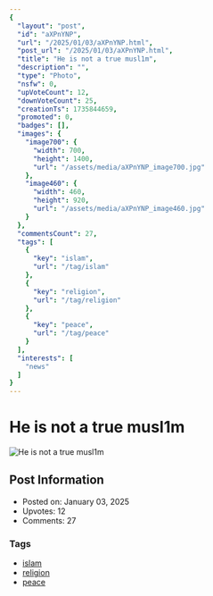 ```yaml
---
{
  "layout": "post",
  "id": "aXPnYNP",
  "url": "/2025/01/03/aXPnYNP.html",
  "post_url": "/2025/01/03/aXPnYNP.html",
  "title": "He is not a true musl1m",
  "description": "",
  "type": "Photo",
  "nsfw": 0,
  "upVoteCount": 12,
  "downVoteCount": 25,
  "creationTs": 1735844659,
  "promoted": 0,
  "badges": [],
  "images": {
    "image700": {
      "width": 700,
      "height": 1400,
      "url": "/assets/media/aXPnYNP_image700.jpg"
    },
    "image460": {
      "width": 460,
      "height": 920,
      "url": "/assets/media/aXPnYNP_image460.jpg"
    }
  },
  "commentsCount": 27,
  "tags": [
    {
      "key": "islam",
      "url": "/tag/islam"
    },
    {
      "key": "religion",
      "url": "/tag/religion"
    },
    {
      "key": "peace",
      "url": "/tag/peace"
    }
  ],
  "interests": [
    "news"
  ]
}
---
```


# He is not a true musl1m

![He is not a true musl1m](/assets/media/aXPnYNP_image700.jpg)

## Post Information

- Posted on: January 03, 2025
- Upvotes: 12
- Comments: 27

### Tags

- [islam](/tag/islam)
- [religion](/tag/religion)
- [peace](/tag/peace)
